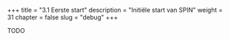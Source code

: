 +++
title = "3.1 Eerste start"
description = "Initiële start van SPIN"
weight = 31
chapter = false
slug = "debug"
+++

TODO
